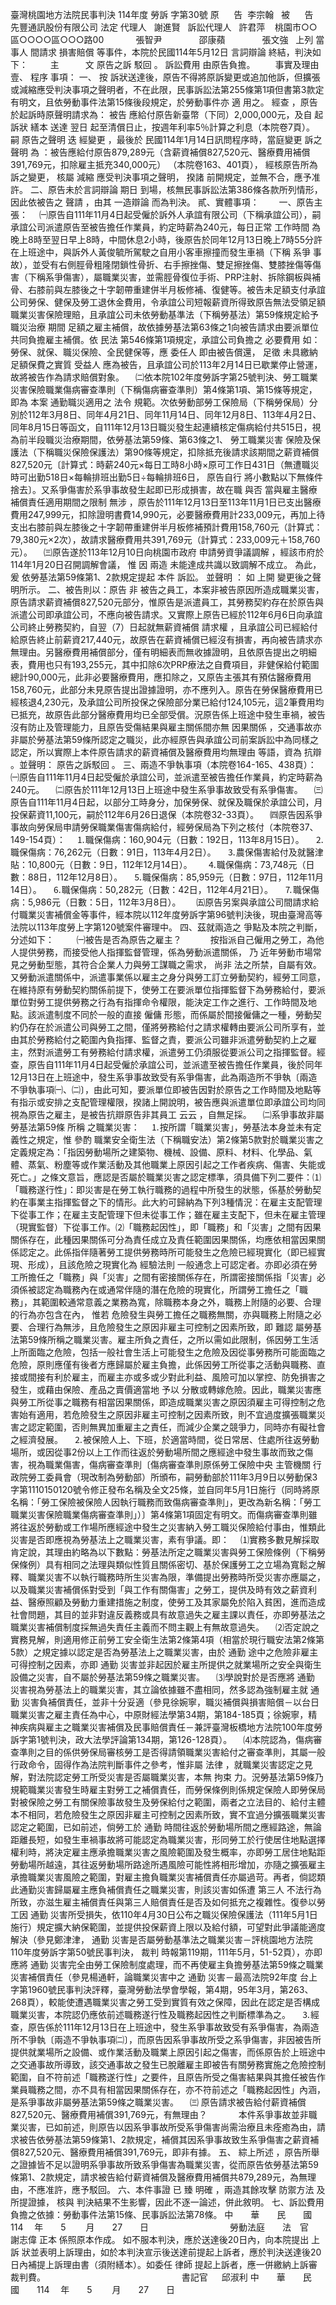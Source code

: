 臺灣桃園地方法院民事判決
114年度
勞訴
字第30號
原      告  李宗翰  
被      告  先豐通訊股份有限公司
法定
代理人
  謝進賢  
訴訟代理人
  許君萍    桃園市○○區○○○○區○○○路00
            張智尹  
            邵康蘋  
            張文強  
上列
當事人
間請求
損害賠償
等事件，本院於民國114年5月12日
言詞辯論
終結，判決如下：
　　
主　　　文
原告之訴
駁回
。
訴訟費用
由原告負擔。
　　事實及理由
壹、
程序
事項：
一、
按
訴狀送達後，原告不得將原訴變更或追加他訴，但擴張或減縮應受判決事項之聲明者，不在此限，民事訴訟法第255條第1項但書第3款定有明文，且依勞動事件法第15條後段規定，於勞動事件亦
適
用之。
經查
，原告於起訴時原聲明請求為：
被告
應給付原告新臺幣（下同）2,000,000元，及自
起訴狀
繕本
送達
翌日
起至清償日止，按週年利率5％計算之利息（本院卷7頁）。
嗣
原告之聲明
迭
經變更
，最後於
民國114年1月14日訊問程序時，當庭變更
訴之聲明
為
：被告應給付原告879,289元（含薪資補償827,520元、醫療費用補償391,769元，扣除雇主抵充340,000元）
（本院卷163、401頁），
經核原告所為訴之變更，
核屬
減縮
應受判決事項之聲明，
揆諸
前開規定，並無不合，應予准許。
二、原告未於言詞辯論
期日
到場，核無民事訴訟法第386條各款所列情形，因此依被告之
聲請
，由其
一造辯論
而為判決。
貳、實體事項：　　
一、原告主張：
　㈠原告自111年11月4日起受僱於訴外人承誼有限公司（下稱承誼公司），嗣承誼公司派遣原告至被告擔任作業員，約定時薪為240元，每日正常
工作時間
為晚上8時至翌日早上8時，中間休息2小時，後原告於同年12月13日晚上7時55分許在上班途中，與訴外人黃俊毓所駕駛之自用小客車擦撞而發生車禍（下稱
系爭
事故），並受有右側脛骨粗隆閉鎖性骨折、右手擦挫傷、雙足擦挫傷、雙膝挫傷等傷害（下稱系爭傷害），屬職業災害，並需脛骨復位手術、PRP注射、拆除鋼板與補骨、右膝前與左膝後之十字韌帶重建併半月板修補、復健等。被告未足額支付承誼公司勞保、健保及勞工退休金費用，令承誼公司短報薪資所得致原告無法受領足額職業災害保險理賠，且承誼公司未依勞動基準法（下稱勞基法）第59條規定給予職災治療
期間
足額之雇主補償，故依據勞基法第63條之1向被告請求由要派單位共同負擔雇主補償。依
民法
第546條第1項規定，承誼公司負擔之
必要費用
如：勞保、就保、職災保險、全民健保等，應
委任人
即由被告償還，
足徵
未具繳納足額保費之實質
受益人
應為被告，且承誼公司於113年2月14日已歇業停止營運，故將被告作為請求賠償對象。
　㈡依本院102年度勞訴字第25號判決、勞工職業災害保險職業傷病審查準則（下稱傷病審查準則）第4條第1項、第15條等規定，即為
本案
通勤職災適用之
法令
規範。次依勞動部勞工保險局（下稱勞保局）分別於112年3月8日、同年4月21日、同年11月14日、同年12月8日、113年4月2日、同年8月15日等函文，自111年12月13日職災發生起連續核定傷病給付共515日，視為前半段職災治療期間，依勞基法第59條、第63條之1、
勞工職業災害
保險及保護法（下稱職災保險保護法）第90條等規定，扣除抵充後請求該期間之薪資補償827,520元〔計算式：時薪240元×每日工時8小時×原可工作日431日（無遭職災時可出勤518日×每輪排班出勤5日÷每輪排班6日，
原告自行
將小數點以下無條件捨去〕。又系爭傷害於系爭事故發生起即已形成損害，故在職
與否
當與雇主醫療補償責任適用期間之限制
無涉
，原告於111年12月13日至113年11月1日已支出醫療費用247,999元，扣除證明書費14,990元，必要醫療費用計233,009元，再加上待支出右膝前與左膝後之十字韌帶重建併半月板修補預計費用158,760元（計算式：79,380元×2次），故請求醫療費用共391,769元（計算式：233,009元＋158,760元）。
　㈢原告遂於113年12月10日向桃園市政府
申請勞資爭議調解
，經該市府於114年1月20日召開調解會議，
惟
因
兩造
未能達成共識以致調解不成立。
為此，
爰
依勞基法第59條第1、2款規定提起
本件
訴訟。
並聲明
：
如
上開
變更後之聲明所示。
二、被告則以：原告
非
被告之員工，本案非被告原因所造成職業災害，原告請求薪資補償827,520元部分，惟原告是派遣員工，其勞務契約存在於原告與派遣公司即承誼公司，不應向被告請求。又實際上原告已經於112年6月6日向承誼公司終止勞務契約，自翌（7）日起就無薪資補償
請求權
，且承誼公司已經給付給原告終止前薪資217,440元，故原告在薪資補償已經沒有損害，再向被告請求亦無理由。另醫療費用補償部分，僅有明細表而無收據證明，且依原告提出之明細表，費用也只有193,255元，其中扣除6次PRP療法之自費項目，非健保給付範圍總計90,000元，此非必要醫療費用，應扣除之，又原告主張其有預估醫療費用158,760元，此部分未見原告提出證據證明，亦不應列入。原告在勞保醫療費用已經核退4,230元，及承誼公司所投保之保險部分業已給付124,105元，這2筆費用均已抵充，故原告此部分醫療費用均已全部受償。況原告係上班途中發生車禍，被告沒有防止及管理能力，且原告受傷結果與雇主關係間亦無
因果關係
，交通事故亦非屬於勞基法第59條所認定之職災，此亦經原告與承誼公司前案訴訟中為同樣之認定，所以實際上本件原告請求的薪資補償及醫療費用均無理由
等語，資為
抗辯
。並聲明：
原告之訴駁回
。
三、兩造不爭執事項（本院卷164-165、438頁）：　
　㈠原告自111年11月4日起受僱於承誼公司，並派遣至被告擔任作業員，約定時薪為240元。
　㈡原告於111年12月13日上班途中發生系爭事故致受有系爭傷害。
　㈢原告自111年11月4日起，以部分工時身分，加保勞保、就保及職保於承誼公司，月投保薪資11,100元，嗣於112年6月26日退保（本院卷32-33頁）。
　㈣原告因系爭事故向勞保局申請勞保職業傷害傷病給付，經勞保局為下列之核付（本院卷37、149-154頁）：
　⒈職保傷病：160,904元（日數：192日，113年8月15日）。
　⒉職保傷病：76,262元（日數：91日，113年4月2日）。
　⒊農保傷害給付及就醫津貼：10,800元（日數：9日，112年12月14日）。　
　⒋職保傷病：73,748元（日數：88日，112年12月8日）。
　⒌職保傷病：85,959元（日數：97日，112年11月14日）。
　⒍職保傷病：50,282元（日數：42日，112年4月21日）。
　⒎職保傷病：5,986元（日數：5日，112年3月8日）。　
　㈤原告另案與承誼公司間請求給付職業災害補償金等事件，經本院以112年度勞訴字第96號判決後，現由臺灣高等法院以113年度勞上字第120號案件審理中。
四、茲就兩造之
爭點及本院之判斷，分述如下：
　
　㈠被告是否為原告之雇主？　
　　按指派自己僱用之勞工，為他人提供勞務，而接受他人指揮監督管理，係為勞動派遣關係，
乃
近年勞動市場常見之勞動型態，其符合企業人力與勞工謀職之需求，
尚非
法之所禁，自屬有效。又勞動派遣關係中，派遣事業係以雇主之身分與勞工訂立勞動契約，經勞工同意，在維持原有勞動契約關係前提下，使勞工在要派單位指揮監督下為勞務給付，要派單位對勞工提供勞務之行為有指揮命令權限，能決定工作之進行、工作時間及地點。該派遣制度不同於一般的直接
僱傭
形態，而係屬於間接僱傭之一種，勞動契約仍存在於派遣公司與勞工之間，僅將勞務給付之請求權轉由要派公司所享有，並由其於勞務給付之範圍內負指揮、監督之責，要派公司雖非派遣勞動契約上之雇主，然對派遣勞工有勞務給付請求權，派遣勞工仍須服從要派公司之指揮監督。經查，原告自111年11月4日起受僱於承誼公司，並派遣至被告擔任作業員，後於同年12月13日在上班途中，發生系爭事故致受有系爭傷害，此為兩造所不爭執〔兩造不爭執事項㈠、㈡〕，由此可知，要派單位即被告因對於原告之工作時間及地點等有指示或安排之支配管理權限，揆諸上開說明，被告應與派遣單位即承誼公司均同視為原告之雇主，是被告抗辯原告非其員工
云云
，自無足採。
　㈡系爭事故非屬勞基法第59條
所稱
之職業災害：
　⒈按所謂「職業災害」，勞基法本身並未有定義性之規定，惟
參酌
職業安全衛生法（下稱職安法）第2條第5款對於職業災害之定義規定為：「指因勞動場所之建築物、機械、設備、原料、材料、化學品、氣體、蒸氣、粉塵等或作業活動及其他職業上原因引起之工作者疾病、傷害、失能或死亡。」之條文意旨，應認是否屬於職業災害之認定標準，須具備下列二要件：⑴「職務遂行性」：即災害是在勞工執行職務的過程中所發生的狀態，係基於勞動契約在事業主指揮監督之下的情形。此大約可歸納為下列3種情況：在雇主支配管理下從事工作；在雇主支配管理下但未從事工作；雖在雇主支配下，但未在雇主管理（現實監督）下從事工作。⑵「職務起因性」，即「職務」和「災害」之間有因果關係存在，此種因果關係可分為責任成立及責任範圍因果關係，均應依相當因果關係認定之。此係指伴隨著勞工提供勞務時所可能發生之危險已經現實化（即已經實現、形成），且該危險之現實化為
經驗法則
一般通念上可認定者。亦即必須在勞工所擔任之「職務」與「災害」之間有密接關係存在，所謂密接關係指「災害」必須係被認定為職務內在或通常伴隨的潛在危險的現實化，所謂勞工擔任之「職務」，其範圍較通常意義之業務為寬，除職務本身之外，職務上附隨的必要、合理的行為亦包含在內，
惟若
危險發生與勞工擔任之職務無關，亦與職務上附隨之必要、合理行為無涉，且危險發生之原因非雇主可控制之因素所致，即
難認
屬勞基法第59條所稱之職業災害。雇主所負之責任，之所以需如此限制，係因勞工生活上所面臨之危險，包括一般社會生活上可能發生之危險及因從事勞務所可能面臨之危險，原則應僅有後者方應歸屬於雇主負擔，此係因勞工所從事之活動與職務、直接或間接有利於雇主，而雇主亦或多或少對此利益、風險可加以掌控、防免損害之發生，或藉由保險、產品之賣價適當地
予以
分散或轉嫁危險。因此，職業災害應與勞工所從事之職務有相當因果關係，即造成職業災害之原因須雇主可得控制之危害始有適用，若危險發生之原因非雇主可控制之因素所致，則不宜過度擴張職業災害之認定範圍，否則無異加重雇主之責任，而減少企業之競爭力，同時亦有礙社會之經濟發展。
　⒉被保險人上、下班，於適當時間，從日常居、住處所往返勞動場所，或因從事2份以上工作而往返於勞動場所間之應經途中發生事故而致之傷害，視為職業傷害，傷病審查準則〔傷病審查準則原係勞工保險中央
主管機關
行政院勞工委員會（現改制為勞動部）所頒布，嗣勞動部於111年3月9日以勞動保3字第1110150120號令修正發布名稱及全文25條，並自同年5月1日施行（同時將原名稱：「勞工保險被保險人因執行職務而致傷病審查準則」，更改為新名稱：「勞工職業災害保險職業傷病審查準則」）〕第4條第1項固定有明文。而傷病審查準則雖將往返於勞動或工作場所應經途中發生之災害納入勞工職災保險給付事由，惟類此災害是否即應視為勞基法上之職業災害，素有爭議。即：
　⑴實務多數見解採取肯定說，其理由約略為以下數點：勞基法所定之職業災害與勞工保險條例（下稱勞保條例）具有相同之法理與類似性質且關係密切、基於保護勞工之立場為寬鬆之解釋、職業災害不以執行職務時所生災害為限，準備提出勞務時所受災害亦應屬之，以及職業災害補償係對受到「與工作有關傷害」之勞工，提供及時有效之薪資利益、醫療照顧及勞動力重建措施之制度，使勞工及其家屬免於陷入貧困，進而造成社會問題，其目的並非對違反義務或具有故意過失之雇主課以責任，亦即勞基法之職業災害補償制度採無過失責任主義而不問主觀上有無故意過失。
　⑵否定說之實務見解，則適用修正前勞工安全衛生法第2條第4項（相當於現行職安法第2條第5款）之規定據以認定是否為勞基法上之職業災害，由於
通勤
途中之危險非雇主可得控制之因素，亦即
通勤
災害並非起因於雇主所提供之就業場所之安全與衛生設備之災害，自不屬於勞基法第59條之職業災害。
　⑶學說對於是否應將
通勤
災害視為勞基法上的職業災害，其立論依據雖不盡相同，然多認為強制雇主就
通勤
災害負補償責任，並非十分妥適（參見徐婉寧，職災補償與損害賠償－以台日職業災害之雇主責任為中心，中原財經法學第34期，第184-185頁；徐婉寧，精神疾病與雇主之職業災害補償及民事賠償責任－兼評臺灣板橋地方法院100年度勞訴字第1號判決，政大法學評論第134期，第126-128頁）。
　⑷本院認為，傷病審查準則之目的係供勞保局審核勞工是否得請領職業災害給付之審查準則，其屬一般行政命令，固得作為法院判斷事件之參考，惟非屬
法律
，就職業災害認定之見解，對法院認定勞工所受災害是否屬職業災害，本無
拘束
力。況勞基法第59條乃規範職業災害發生時雇主對勞工之補償責任，而勞保條例則係規定保險人即勞保局對被保險之勞工有關保險事故發生及勞保給付之範圍，兩者之立法目的、給付主體本不相同，若危險發生之原因非雇主可控制之因素所致，實不宜過分擴張職業災害認定之範圍，已如前述，倘勞工於
通勤
時間往返於勞動場所間之應經路途，無論距離長短，如發生車禍事故將可能認定為職業災害，形同勞工於行使居住地點選擇權利時，將決定雇主應承擔職業災害之風險範圍及發生概率，亦即勞工居住地點距勞動場所越遠，其往返勞動場所路途所遇風險可能性將相形增加，亦隨之擴張雇主承擔職業災害風險之範圍，對雇主擔負職業災害補償責任亦屬過苛。再者，倘認類此通勤災害歸屬雇主應負補償責任之職業災害，則該災害如係遭
第三人
不法行為所致，亦滋生雇主補償責任與第三人賠償責任是否及如何抵充之複雜性。復參以勞工因
通勤
災害所受損失，依110年4月30日公布之職災保險保護法（111年5月1日施行）規定擴大納保範圍，並提供投保薪資上限以及給付額，可望對此爭議能適度解決（參見鄭津津，
通勤
災害是否屬勞動基準法之職業災害－評桃園地方法院110年度勞訴字第50號民事判決，
裁判
時報第119期，111年5月，51-52頁），亦即應將
通勤
災害完全由勞工保險制度處理，而不再使雇主負擔勞基法第59條之職業災害補償責任（參見楊通軒，論職業災害中之
通勤
災害－最高法院92年度
台上
字第1960號民事判決評釋，臺灣勞動法學會學報，第4期，95年3月，第263、268頁），較能使遭遇職業災害之勞工受到實質有效之保障，因此在認定是否構成職業災害，本院認仍應依前述職務遂行性及職務起因性之判斷標準為之。
　⒊經查，原告係於111年12月13日在上班途中，發生系爭事故致受有系爭傷害，為兩造所不爭執〔兩造不爭執事項㈡〕，而原告因系爭事故所受之系爭傷害，非因被告所提供就業場所之設備、或作業活動及職業上原因引起之傷害，而係原告於上班途中之交通事故所導致，該交通事故之發生已脫離雇主即被告有關勞務實施之危險控制範圍，自不符前述「職務遂行性」之要件，且原告所受之傷害結果與其擔任被告作業員職務之間，亦不具有相當因果關係存在，亦不符前述之「職務起因性」內涵，是系爭事故非屬勞基法第59條之職業災害。
　㈢
原告請求被告給付薪資補償827,520元、醫療費用補償391,769元，有無理由？　
　　
本件系爭事故並非職業災害，已如前述，則原告以因系爭事故所受系爭傷害尚需治療且未痊癒為由，請求被告依勞基法第59條第1、2款規定，補償其因系爭事故致生系爭傷害之薪資補償827,520元、醫療費用補償391,769元，即非有據。
五、
綜上所述
，原告所舉之證據皆不足以證明系爭事故所致系爭傷害為職業災害，從而原告依勞基法第59條第1、2款規定，請求被告給付薪資補償及醫療費用補償共879,289元，為無理由，不應准許，應予駁回。
六、本件事證
已
臻
明確
，兩造其餘攻擊
防禦方法
及所提證據，
核與
判決結果不生影響，因此不逐一論述，併此敘明。
七、訴訟費用負擔之依據：勞動事件法第15條、民事訴訟法第78條。
中　　華　　民　　國　　114 　年　　5 　　月　　27　　日
　　　　　　　　　勞動法庭　　法　官　 謝志偉
正本
係照原本作成。
如不服本判決，應於送達後20日內，向本院提出
上訴
狀並表明上訴理由，如於本判決宣示後送達前提起上訴者，應於判決送達後20日內補提上訴理由書（須附繕本）。如委任
律師
提起上訴者，應一併繳納上訴審裁判費。
　　　　　　　　　　　　　　　
書記官
　 邱淑利
中　　華　　民　　國　　114 　年　　5 　　月　　27　　日